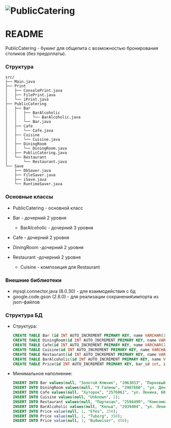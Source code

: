 # ![PublicСatering](https://user-images.githubusercontent.com/31171568/238048826-650ff8b5-f3d5-4070-8f0e-d88c0b48fb4b.jpg)
# README

PublicСatering - букинг для общепита с возможностью бронирования столиков \(без предоплаты\).

### Структура

```
src/
├── Main.java
├── Print
│   ├── ConsolePrint.java
│   ├── FilePrint.java
│   └── iPrint.java
├── PublicСatering
│   ├── Bar
│   │   ├── BarAlcoholic
│   │   │   └── BarAlcoholic.java
│   │   └── Bar.java
│   ├── Cafe
│   │   └── Cafe.java
│   ├── Cuisine
│   │   └── Cuisine.java
│   ├── DiningRoom
│   │   └── DiningRoom.java
│   ├── PublicСatering.java
│   └── Restaurant
│       └── Restaurant.java
└── Save
    ├── DbSaver.java
    ├── FileSaver.java
    ├── iSave.java
    └── RuntimeSaver.java
```

### Основные классы

* PublicСatering - основной класс
* Bar - дочерний 2 уровня

    * BarAlcoholic - дочерний 3 уровня
    
* Cafe - дочерний 2 уровня
* DiningRoom -дочерний 2 уровня
* Restaurant -дочерний 2 уровня

    * Cuisine - композиция для Restaurant
    

### Внешние библиотеки

* mysql.connector.java \(8.0.30\) - для взаимодействия с бд
* google.code.gson \(2.8.0\) - для реализации сохранения\\импорта из json-файлов

### Структура БД

* Структура:

    ```sql
    CREATE TABLE Bar (id INT AUTO_INCREMENT PRIMARY KEY, name VARCHAR(20), phoneNum VARCHAR(11), address VARCHAR(255), nonAlcoholic int DEFAULT 1, stars INT);
    CREATE TABLE DiningRoom(id INT AUTO_INCREMENT PRIMARY KEY, name VARCHAR(20), phoneNum VARCHAR(11), address VARCHAR(255), bound VARCHAR(100), stars INT);
    CREATE TABLE Cafe(id INT AUTO_INCREMENT PRIMARY KEY, name VARCHAR(20), phoneNum VARCHAR(11), address VARCHAR(255), fullCycle INT, stars INT);
    CREATE TABLE Cuisine(id INT AUTO_INCREMENT PRIMARY KEY, name VARCHAR(20), signatureDishes INT);
    CREATE TABLE Restaurant(id INT AUTO_INCREMENT PRIMARY KEY, name VARCHAR(20), phoneNum VARCHAR(11), address VARCHAR(255), Cuisine INT, showProgram int, stars INT,FOREIGN KEY (Cuisine)  REFERENCES Cuisine (id));
    CREATE TABLE BarAlcoholic(id INT AUTO_INCREMENT PRIMARY KEY, name VARCHAR(20), phoneNum VARCHAR(11), address VARCHAR(255), stars INT);
    CREATE TABLE Price(id INT AUTO_INCREMENT PRIMARY KEY, bar_id int, item VARCHAR(20), value INT, FOREIGN KEY (bar_id) REFERENCES BarAlcoholic (id));
    ```
	
* Минимальное наполнение:

    ```sql
    INSERT INTO Bar values(null, "Золотой Ключик", "2063033", "Парковый, 1", null, null);
    INSERT INTO DiningRoom values(null, "У Галины", "2987660", "ул. Дениса Давыдова, 13", "School", null);
    INSERT INTO Cafe values(null, "Хуторок", "2576061", "ул. Ленина, 60", 1, null);
    INSERT INTO Cuisine values(null, "Unknown", 1);
    INSERT INTO Restaurant values(null, "Партизан", "2594499", "Комсомольский пр, 1", 1, 1, null);
    INSERT INTO BarAlcoholic values(null, "Кельш", "2939404", "ул. Ленина, 7а", null);
    INSERT INTO Price value(null, 1, "Efes", 250);
    INSERT INTO Price value(null, 1, "Tuborg", 350);
    INSERT INTO Price value(null, 1, "Budweiser", 450);

    ```
